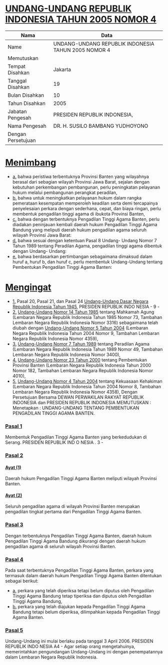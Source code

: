 # [UNDANG-UNDANG REPUBLIK INDONESIA TAHUN 2005 NOMOR 4](http://example.org/legal/document/uu/2005/4)

| Nama | Data |
| ------ | ----- |
|Name|UNDANG-UNDANG REPUBLIK INDONESIA TAHUN 2005 NOMOR 4|
|Memutuskan||
|Tempat Disahkan|Jakarta|
|Tanggal Disahkan|19|
|Bulan Disahkan|10|
|Tahun Disahkan|2005|
|Jabatan Pengesah|PRESIDEN REPUBLIK INDONESIA,|
|Nama Pengesah|DR. H. SUSILO BAMBANG YUDHOYONO|
|Dengan Persetujuan||
# [Menimbang](http://example.org/legal/document/uu/2005/4/menimbang)

* [a.](http://example.org/legal/document/uu/2005/4/menimbang/point/a) bahwa peristiwa terbentuknya Provinsi Banten yang wilayahnya berasal dari sebagian wilayah Provinsi Jawa Barat, sejalan dengan kebutuhan perkembangan pembangunan, perlu peningkatan pelayanan hukum melalui pembangunan perangkat peradilan,
* [b.](http://example.org/legal/document/uu/2005/4/menimbang/point/b) bahwa untuk meningkatkan pelayanan hukum dalam rangka pemerataan kesempatan memperoleh keadilan serta demi tercapainya penyelesaian perkara dengan sederhana, cepat, dan biaya ringan, perlu membentuk pengadilan tinggi agama di ibukota Provinsi Banten,
* [c.](http://example.org/legal/document/uu/2005/4/menimbang/point/c) bahwa dengan terbentuknya Pengadilan Tinggi Agama Banten, perlu diadakan peninjauan kembali daerah hukum Pengadilan Tinggi Agama Bandung yang meliputi daerah hukum pengadilan agama seluruh wilayah Provinsi Jawa Barat:
* [d.](http://example.org/legal/document/uu/2005/4/menimbang/point/d) bahwa sesuai dengan ketentuan Pasal 8 Undang- Undang Nomor 7 Tahun 1989 tentang Peradilan Agama, pengadilan tinggi agama dibentuk dengan Undang- Undang:
* [e.](http://example.org/legal/document/uu/2005/4/menimbang/point/e) bahwa berdasarkan pertimbangan sebagaimana dimaksud dalam huruf a, huruf b, dan huruf c, perlu membentuk Undang-Undang tentang Pembentukan Pengadilan Tinggi Agama Banten:
# [Mengingat](http://example.org/legal/document/uu/2005/4/mengingat)

* [1.](http://example.org/legal/document/uu/2005/4/mengingat/point/0001) Pasal 20, Pasal 21, dan Pasal 24 [Undang-Undang Dasar Negara Republik Indonesia Tahun 1945](http://example.org/legal/document/uu), PRESIDEN REPUBLIK INDO NESIA - 9 -
* [2.](http://example.org/legal/document/uu/2005/4/mengingat/point/0002) [Undang-Undang Nomor 14 Tahun 1985](http://example.org/legal/document/uu/1985/14) tentang Mahkamah Agung (Lembaran Negara Republik Indonesia Tahun 1985 Nomor 73, Tambahan Lembaran Negara Republik Indonesia Nomor 3316) sebagaimana telah diubah dengan [Undang-Undang Nomor 5 Tahun 2004](http://example.org/legal/document/uu/2004/5) (Lembaran Negara Republik Indonesia Tahun 2004 Nomor 9, Tambahan Lembaran Negara Republik Indonesia Nomor 4359),
* [3.](http://example.org/legal/document/uu/2005/4/mengingat/point/0003) [Undang-Undang Nomor 7 Tahun 1989](http://example.org/legal/document/uu/1989/7) tentang Peradilan Agama (Lembaran Negara Republik Indonesia Tahun 1989 Nomor 49, Tambahan Lembaran Negara Republik Indonesia Nomor 3400),
* [4.](http://example.org/legal/document/uu/2005/4/mengingat/point/0004) [Undang-Undang Nomor 23 Tahun 2000](http://example.org/legal/document/uu/2000/23) tentang Pembentukan Provinsi Banten (Lembaran Negara Republik Indonesia Tahun 2000 Nomor 182, Tambahan Lembaran Negara Republik Indonesia Nomor 4010),
* [5.](http://example.org/legal/document/uu/2005/4/mengingat/point/0005) [Undang-Undang Nomor 4 Tahun 2004](http://example.org/legal/document/uu/2004/4) tentang Kekuasaan Kehakiman (Lembaran Negara Republik Indonesia Tahun 2004 Nomor 8, Tambahan Lembaran Negara Republik Indonesia Nomor 4358), Dengan Persetujuan Bersama DEWAN PERWAKILAN RAKYAT REPUBLIK INDONESIA dan PRESIDEN REPUBLIK INDONESIA MEMUTUSKAN : Menetapkan : UNDANG-UNDANG TENTANG PEMBENTUKAN PENGADILAN TINGGI AGAMA BANTEN.

### [Pasal 1](http://example.org/legal/document/uu/2005/4/pasal/0001)
Membentuk Pengadilan Tinggi Agama Banten yang berkedudukan di Serang. PRESIDEN REPUBLIK IND O NESIA . 3 -


### [Pasal 2](http://example.org/legal/document/uu/2005/4/pasal/0002)

#### [Ayat (1)](http://example.org/legal/document/uu/2005/4/pasal/0002/version/20051019/ayat/0001)
Daerah hukum Pengadilan Tinggi Agama Banten meliputi wilayah Provinsi Banten.

#### [Ayat (2)](http://example.org/legal/document/uu/2005/4/pasal/0002/version/20051019/ayat/0002)
Seluruh pengadilan agama di wilayah Provinsi Banten merupakan pengadilan tingkat pertama dari Pengadilan Tinggi Agama Banten.


### [Pasal 3](http://example.org/legal/document/uu/2005/4/pasal/0003)
Dengan terbentuknya Pengadilan Tinggi Agama Banten, daerah hukum Pengadilan Tinggi Agama Bandung dikurangi dengan daerah hukum pengadilan agama di seluruh wilayah Provinsi Banten.


### [Pasal 4](http://example.org/legal/document/uu/2005/4/pasal/0004)
Pada saat terbentuknya Pengadilan Tinggi Agama Banten, perkara yang termasuk dalam daerah hukum Pengadilan Tinggi Agama Banten ditentukan sebagai berikut:
* [a.](http://example.org/legal/document/uu/2005/4/pasal/0004/version/20051019/point/a) perkara yang telah diperiksa tetapi belum diputus oleh Pengadilan Tinggi Agama Bandung tetap tiperiksa dan diputus oleh Pengadilan Tinggi Agama Bandung,
* [b.](http://example.org/legal/document/uu/2005/4/pasal/0004/version/20051019/point/b) perkara yang telah diajukan kepada Pengadilan Tinggi Agama Bandung tetapi belum diperiksa, dilimpahkan kepada Pengadilan Tinggi Agama Banten.


### [Pasal 5](http://example.org/legal/document/uu/2005/4/pasal/0005)
Undang-Undang ini mulai berlaku pada tanggal 3 April 2006. PRESIDEN REPUBLIK INDO NESIA A4 - Agar setiap orang mengetahuinya, memerintahkan pengundangan Undang-Undang ini dengan penempatannya dalam Lembaran Negara Republik Indonesia.
